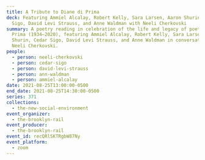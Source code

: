 ```yaml
---
title: A Tribute to Diane di Prima
deck: Featuring Ammiel Alcalay, Robert Kelly, Sara Larsen, Aaron Shurin, Cedar
  Sigo, David Levi Strauss, and Anne Waldman with Neeli Cherkovski
summary: A poetry reading in celebration of the life and legacy of poet Diane di
  Prima (1934–2020), featuring Ammiel Alcalay, Robert Kelly, Sara Larsen, Aaron
  Shurin, Cedar Sigo, David Levi Strauss, and Anne Waldman in conversation with
  Neeli Cherkovski.
people:
  - person: neeli-cherkovski
  - person: cedar-sigo
  - person: david-levi-strauss
  - person: ann-waldman
  - person: ammiel-alcalay
date: 2021-08-25T13:00:00-0500
end_date: 2021-08-25T14:30:00-0500
series: 371
collections:
  - the-new-social-environment
event_organizer:
  - the-brooklyn-rail
event_producer:
  - the-brooklyn-rail
event_id: recQRlSKTRgbW87Ny
event_platform:
  - zoom
---
```

